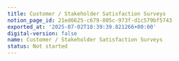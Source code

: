 ```yaml
---
title: Customer / Stakeholder Satisfaction Surveys
notion_page_id: 21ed6625-c679-805c-973f-d1c579bf5743
exported_at: '2025-07-02T18:39:39.821266+00:00'
digital-version: false
name: Customer / Stakeholder Satisfaction Surveys
status: Not started
---
```


